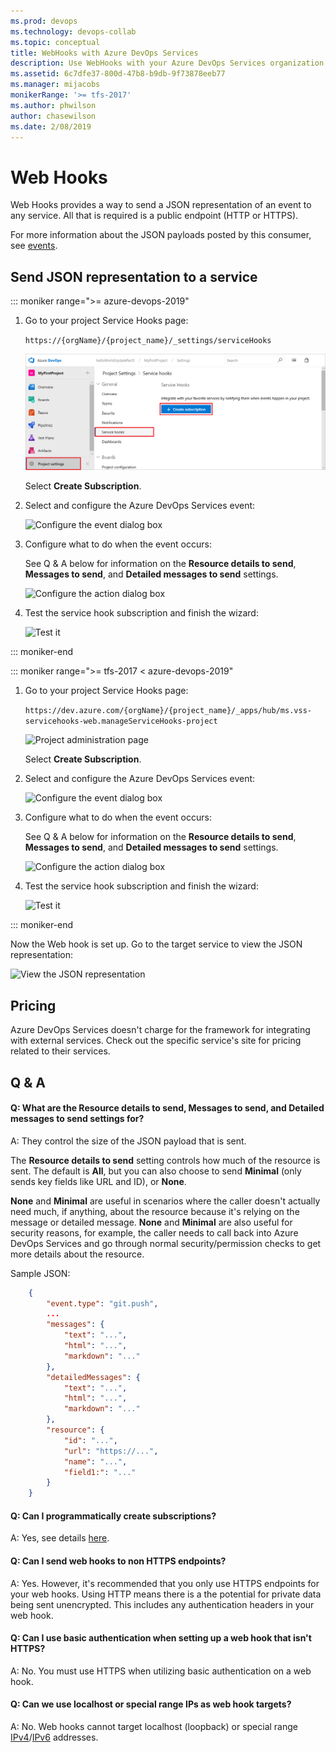 ```yaml
---
ms.prod: devops
ms.technology: devops-collab
ms.topic: conceptual
title: WebHooks with Azure DevOps Services
description: Use WebHooks with your Azure DevOps Services organization
ms.assetid: 6c7dfe37-800d-47b8-b9db-9f73878eeb77
ms.manager: mijacobs
monikerRange: '>= tfs-2017'
ms.author: phwilson
author: chasewilson
ms.date: 2/08/2019
---
```


# Web Hooks

Web Hooks provides a way to send a JSON representation of an event to any service. All that is required is a public endpoint (HTTP or HTTPS).

For more information about the JSON payloads posted by this consumer, see [events](../events.md).

## Send JSON representation to a service

::: moniker range=">= azure-devops-2019"

1. Go to your project Service Hooks page: 

	`https://{orgName}/{project_name}/_settings/serviceHooks`

	![Project administration page](./_img/add-devops-service-hook.png)

	Select **Create Subscription**.

1.  Select and configure the Azure DevOps Services event:

	![Configure the event dialog box](./_img/webhooks/configure-event.png)

1. Configure what to do when the event occurs:

	See Q & A below for information on the **Resource details to send**, **Messages to send**, and **Detailed messages to send** settings.

	![Configure the action dialog box](./_img/webhooks/configure-action.png)

1. Test the service hook subscription and finish the wizard:

	![Test it](./_img/webhooks/test.png)

::: moniker-end

::: moniker range=">= tfs-2017 < azure-devops-2019"

1. Go to your project Service Hooks page: 

    `https://dev.azure.com/{orgName}/{project_name}/_apps/hub/ms.vss-servicehooks-web.manageServiceHooks-project`

	![Project administration page](./_img/add-service-hook.png)

	Select **Create Subscription**.

1.  Select and configure the Azure DevOps Services event:

	![Configure the event dialog box](./_img/webhooks/configure-event.png)

1. Configure what to do when the event occurs:

	See Q & A below for information on the **Resource details to send**, **Messages to send**, and **Detailed messages to send** settings.

	![Configure the action dialog box](./_img/webhooks/configure-action.png)

1. Test the service hook subscription and finish the wizard:

	![Test it](./_img/webhooks/test.png)

::: moniker-end

Now the Web hook is set up. Go to the target service to view the JSON representation:

![View the JSON representation](./_img/webhooks/request-bin.png)


## Pricing
Azure DevOps Services doesn't charge for the framework for integrating with external services. Check out the specific service's site
for pricing related to their services. 

## Q & A

<!-- BEGINSECTION class="m-qanda" -->

#### Q: What are the Resource details to send, Messages to send, and Detailed messages to send settings for?

A: They control the size of the JSON payload that is sent.

The **Resource details to send** setting controls how much of the resource is sent.
The default is **All**, but you can also choose to send **Minimal** (only sends key fields like URL and ID), or **None**.

**None** and **Minimal** are useful in scenarios where the caller doesn't actually need much,
if anything, about the resource because it's relying on the message or detailed message.
**None** and **Minimal** are also useful for security reasons, for example,
the caller needs to call back into Azure DevOps Services and go through normal security/permission checks to get more details about the resource.

Sample JSON:

```json
	{
	    "event.type": "git.push",
	    ...
	    "messages": {
	        "text": "...",
	        "html": "...",
	        "markdown": "..."
	    },
	    "detailedMessages": {
	        "text": "...",
	        "html": "...",
	        "markdown": "..."
	    },
	    "resource": {
	        "id": "...",
	        "url": "https://...",
	        "name": "...",
	        "field1:": "..."
	    }
	}	
```

#### Q: Can I programmatically create subscriptions?

A: Yes, see details [here](../create-subscription.md).

#### Q: Can I send web hooks to non HTTPS endpoints?

A: Yes. However, it's recommended that you only use HTTPS endpoints for your web hooks. Using HTTP means there is a the potential for private data being sent unencrypted. This includes any authentication headers in your web hook. 

#### Q: Can I use basic authentication when setting up a web hook that isn't HTTPS?

A: No. You must use HTTPS when utilizing basic authentication on a web hook. 

#### Q: Can we use localhost or special range IPs as web hook targets?

A: No. Web hooks cannot target localhost (loopback) or special range [IPv4](https://www.iana.org/assignments/iana-ipv4-special-registry/iana-ipv4-special-registry.xhtml)/[IPv6](https://www.iana.org/assignments/iana-ipv6-special-registry/iana-ipv6-special-registry.xhtml) addresses. 

<!-- ENDSECTION -->